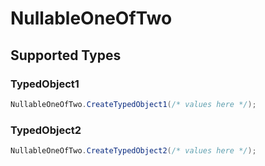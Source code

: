 # NullableOneOfTwo


## Supported Types

### TypedObject1

```csharp
NullableOneOfTwo.CreateTypedObject1(/* values here */);
```

### TypedObject2

```csharp
NullableOneOfTwo.CreateTypedObject2(/* values here */);
```
